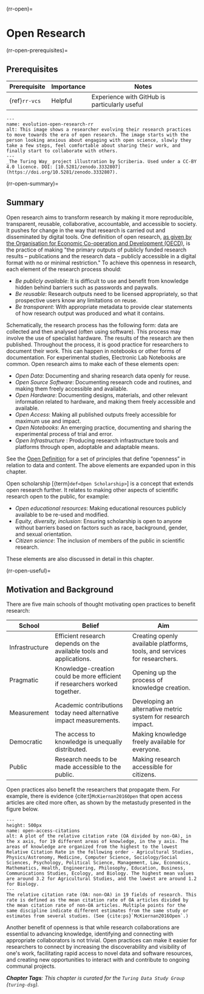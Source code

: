 (rr-open)=
# Open Research

(rr-open-prerequisites)=
## Prerequisites

| Prerequisite | Importance | Notes |
| -------------|----------|------|
| {ref}`rr-vcs` | Helpful | Experience with GitHub is particularly useful |


```{figure} ../../figures/evolution-open-research.*
---
name: evolution-open-research-rr
alt: This image shows a researcher evolving their research practices to move towards the era of open research. The image starts with the person looking anxious about engaging with open science, slowly they take a few steps, feel comfortable about sharing their work, and finally start to collaborate with others.
---
_The Turing Way_ project illustration by Scriberia. Used under a CC-BY 4.0 licence. DOI: [10.5281/zenodo.3332807](https://doi.org/10.5281/zenodo.3332807).
```

(rr-open-summary)=
## Summary

Open research aims to transform research by making it more reproducible, transparent, reusable, collaborative, accountable, and accessible to society. It pushes for change in the way that research is carried out and disseminated by digital tools. One definition of open research, [as given by the Organisation for Economic Co-operation and Development (OECD)](https://www.fct.pt/dsi/docs/Making_Open_Science_a_Reality.pdf "Making Open Science a Reality, OECD Science, Technology and Industry Policy Papers No. 25"), is the practice of making "the primary outputs of publicly funded research results – publications and the research data – publicly accessible in a digital format with no or minimal restriction." To achieve this openness in research, each element of the research process should:

- _Be publicly available_: It is difficult to use and benefit from knowledge hidden behind barriers such as passwords and paywalls.
- _Be reusable_: Research outputs need to be licensed appropriately, so that prospective users know any limitations on reuse.
- _Be transparent_: With appropriate metadata to provide clear statements of how research output was produced and what it contains.

Schematically, the research process has the following form: data are collected and then analysed (often using software). This process may involve the use of specialist hardware. The results of the research are then published. Throughout the process, it is good practice for researchers to document their work. This can happen in notebooks or other forms of documentation. For experimental studies, Electronic Lab Notebooks are common. Open research aims to make each of these elements open:

- _Open Data_: Documenting and sharing research data openly for reuse.
- _Open Source Software_: Documenting research code and routines, and making them freely accessible and available.
- _Open Hardware_: Documenting designs, materials, and other relevant information related to hardware, and making them freely accessible and available.
- _Open Access_: Making all published outputs freely accessible for maximum use and impact.
- _Open Notebooks_: An emerging practice, documenting and sharing the experimental process of trial and error.
- _Open Infrastructure_ : Producing research infrastructure tools and platforms through open, adoptable and adaptable means.

See the [Open Definition](https://opendefinition.org/) for a set of principles that define “openness” in relation to data and content. The above elements are expanded upon in this chapter.

Open scholarship [{term}`def<Open Scholarship>`] is a concept that extends open research further. It relates to making other aspects of scientific research open to the public, for example:

- _Open educational resources_: Making educational resources publicly available to be re-used and modified.
- _Equity, diversity, inclusion_: Ensuring scholarship is open to anyone without barriers based on factors such as race, background, gender, and sexual orientation.
- _Citizen science_: The inclusion of members of the public in scientific research.

These elements are also discussed in detail in this chapter.

(rr-open-useful)=
## Motivation and Background

There are five main schools of thought motivating open practices to benefit research:

| School                     | Belief               | Aim                                               |
| -------------------------- | -------------------- | ------------------------------------------------- |
| Infrastructure | Efficient research depends on the available tools and applications. | Creating openly available platforms, tools, and services for researchers. |
| Pragmatic | Knowledge-creation could be more efficient if researchers worked together. | Opening up the process of knowledge creation. |
| Measurement | Academic contributions today need alternative impact measurements. | Developing an alternative metric system for research impact. |
| Democratic | The access to knowledge is unequally distributed. | Making knowledge freely available for everyone. |
| Public | Research needs to be made accessible to the public. | Making research accessible for citizens. |

Open practices also benefit the researchers that propagate them.
For example, there is evidence {cite:t}`McKiernan2016Open` that open access articles are cited more often, as shown by the metastudy presented in the figure below.

```{figure} ../../figures/open-access-citations.*
---
height: 500px
name: open-access-citations
alt: A plot of the relative citation rate (OA divided by non-OA), in the x axis, for 19 different areas of knowledge, in the y axis. The areas of knowledge are organized from the highest to the lowest Relative Citation Rate in the following order - Agricultural Studies, Physics/Astronomy, Medicine, Computer Science, Sociology/Social Sciences, Psychology, Political Science, Management, Law, Economics, Mathematics, Health, Engineering, Philosophy, Education, Business, Communications Studies, Ecology, and Biology. The highest mean values are around 3.2 for Agricultural Studies, and the lowest are around 1.2 for Biology.
---
The relative citation rate (OA: non-OA) in 19 fields of research. This rate is defined as the mean citation rate of OA articles divided by the mean citation rate of non-OA articles. Multiple points for the same discipline indicate different estimates from the same study or estimates from several studies. (See {cite:ps}`McKiernan2016Open`.)
```

Another benefit of openness is that while research collaborations are essential to advancing knowledge, identifying and connecting with appropriate collaborators is not trivial. Open practices can make it easier for researchers to connect by increasing the discoverability and visibility of one's work, facilitating rapid access to novel data and software resources, and creating new opportunities to interact with and contribute to ongoing communal projects.

***Chapter Tags**: This chapter is curated for the `Turing Data Study Group` (`turing-dsg`).*
